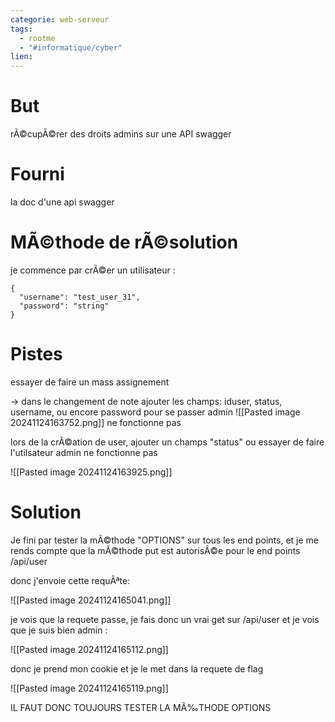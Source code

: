 ```yaml
---
categorie: web-serveur
tags:
  - rootme
  - "#informatique/cyber"
lien:
---
```



# But

rÃ©cupÃ©rer des droits admins sur une API swagger

# Fourni


la doc d'une api swagger 

# MÃ©thode de rÃ©solution

je commence par crÃ©er un utilisateur : 
```
{
  "username": "test_user_31",
  "password": "string"
}
```



# Pistes

essayer de faire un mass assignement 

-> dans le changement de note ajouter les champs:
iduser, status, username, ou encore password pour se passer admin
![[Pasted image 20241124163752.png]]
ne fonctionne pas


lors de la crÃ©ation de user, ajouter un champs "status" ou essayer de faire l'utilsateur admin ne fonctionne pas

![[Pasted image 20241124163925.png]]
# Solution

Je fini par tester  la mÃ©thode "OPTIONS"  sur tous les end points, et je me rends compte que la mÃ©thode put est autorisÃ©e pour le end points /api/user

donc j'envoie cette requÃªte: 

![[Pasted image 20241124165041.png]]


je vois que la requete passe, je fais donc un vrai get sur /api/user et je vois que je suis bien admin :


![[Pasted image 20241124165112.png]]

donc je prend mon cookie et je le met dans la requete de flag

![[Pasted image 20241124165119.png]]

IL FAUT DONC TOUJOURS TESTER LA MÃ‰THODE OPTIONS